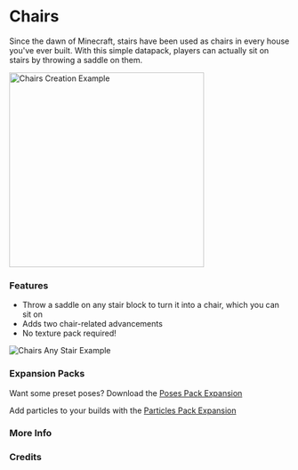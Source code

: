 # Chairs <!--$headerTitle--> <!--$pmc:delete-->

Since the dawn of Minecraft, stairs have been used as chairs in every house you've ever built. With this simple datapack, players can actually sit on stairs by throwing a saddle on them. <!--$pmc:headerSize-->

<img src="images/chairs_creation_example.webp" alt="Chairs Creation Example" width="350"/> <!--$localAssetToURL--> <!--$modrinth:replaceWithVideo--> <!--$pmc:delete-->

### Features
- Throw a saddle on any stair block to turn it into a chair, which you can sit on
- Adds two chair-related advancements
- No texture pack required!

![Chairs Any Stair Example](images/chairs_any_stair_example.png) <!--$localAssetToURL-->

### Expansion Packs
<!--- these will get links when those pages are made available-->
Want some preset poses? Download the [Poses Pack Expansion]($dynamicLink:gm4_poses_pack)

Add particles to your builds with the [Particles Pack Expansion]($dynamicLink:gm4_particles_pack)

### More Info
<!--$youtubeLinkInsert-->

<!--$wikiLinkInsert-->

### Credits
<!--$creditsInsert -->

<!--$footerInsert-->
